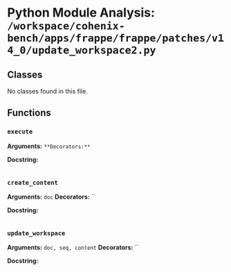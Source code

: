 # Python Module Analysis: `/workspace/cohenix-bench/apps/frappe/frappe/patches/v14_0/update_workspace2.py`

## Classes

No classes found in this file.


## Functions

### `execute`
**Arguments:** ``
**Decorators:** ``

**Docstring:**
```

```
### `create_content`
**Arguments:** `doc`
**Decorators:** ``

**Docstring:**
```

```
### `update_workspace`
**Arguments:** `doc, seq, content`
**Decorators:** ``

**Docstring:**
```

```


